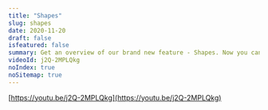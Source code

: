 ```yaml
---
title: "Shapes"
slug: shapes
date: 2020-11-20
draft: false
isfeatured: false
summary: Get an overview of our brand new feature - Shapes. Now you can create diagrams and flowcharts with ease.
videoId: j2Q-2MPLQkg
noIndex: true
noSitemap: true
---
```




[https://youtu.be/j2Q-2MPLQkg](https://youtu.be/j2Q-2MPLQkg)
